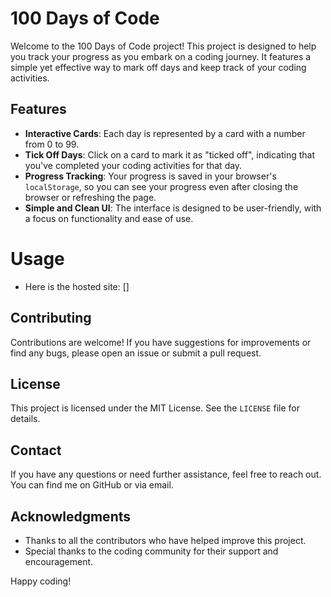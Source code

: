 # 100 Days of Code

Welcome to the 100 Days of Code project! This project is designed to help you track your progress as you embark on a coding journey. It features a simple yet effective way to mark off days and keep track of your coding activities.

## Features

- **Interactive Cards**: Each day is represented by a card with a number from 0 to 99.
- **Tick Off Days**: Click on a card to mark it as "ticked off", indicating that you've completed your coding activities for that day.
- **Progress Tracking**: Your progress is saved in your browser's `localStorage`, so you can see your progress even after closing the browser or refreshing the page.
- **Simple and Clean UI**: The interface is designed to be user-friendly, with a focus on functionality and ease of use.

# Usage

- Here is the hosted site: []

## Contributing

Contributions are welcome! If you have suggestions for improvements or find any bugs, please open an issue or submit a pull request.

## License

This project is licensed under the MIT License. See the `LICENSE` file for details.

## Contact

If you have any questions or need further assistance, feel free to reach out. You can find me on GitHub or via email.

## Acknowledgments

- Thanks to all the contributors who have helped improve this project.
- Special thanks to the coding community for their support and encouragement.

Happy coding!
